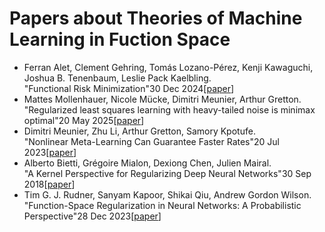 # Papers about Theories of Machine Learning in Fuction Space
* Ferran Alet, Clement Gehring, Tomás Lozano-Pérez, Kenji Kawaguchi, Joshua B. Tenenbaum, Leslie Pack Kaelbling.<br />
  "Functional Risk Minimization"30 Dec 2024[[paper](https://arxiv.org/pdf/2412.21149v1.pdf)]
* Mattes Mollenhauer, Nicole Mücke, Dimitri Meunier, Arthur Gretton.<br />
  "Regularized least squares learning with heavy-tailed noise is minimax optimal"20 May 2025[[paper](https://arxiv.org/pdf/2505.14214v2.pdf)]
* Dimitri Meunier, Zhu Li, Arthur Gretton, Samory Kpotufe.<br />
  "Nonlinear Meta-Learning Can Guarantee Faster Rates"20 Jul 2023[[paper](https://arxiv.org/pdf/2307.10870v5.pdf)]
* Alberto Bietti, Grégoire Mialon, Dexiong Chen, Julien Mairal.<br />
  "A Kernel Perspective for Regularizing Deep Neural Networks"30 Sep 2018[[paper](https://arxiv.org/pdf/1810.00363v4.pdf)]
* Tim G. J. Rudner, Sanyam Kapoor, Shikai Qiu, Andrew Gordon Wilson.<br />
  "Function-Space Regularization in Neural Networks: A Probabilistic Perspective"28 Dec 2023[[paper](https://arxiv.org/pdf/2312.17162v1.pdf)]
